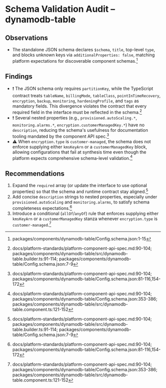 # Schema Validation Audit – dynamodb-table

## Observations
- The standalone JSON schema declares `$schema`, `title`, top-level `type`, and blocks unknown keys via `additionalProperties: false`, matching platform expectations for discoverable component schemas.[^schema-meta]

## Findings
- ❗ The JSON schema only requires `partitionKey`, while the TypeScript contract treats `tableName`, `billingMode`, `tableClass`, `pointInTimeRecovery`, `encryption`, `backup`, `monitoring`, `hardeningProfile`, and `tags` as mandatory fields. This divergence violates the contract that every required field in the interface must be reflected in the schema.[^schema-required]
- ❗ Several nested properties (e.g., `provisioned.autoScaling.*`, `monitoring.alarms.*`, `encryption.customerManagedKey.*`) have no `description`, reducing the schema's usefulness for documentation tooling mandated by the component API spec.[^schema-descriptions]
- ⚠️ When `encryption.type` is `customer-managed`, the schema does not enforce supplying either `kmsKeyArn` or a `customerManagedKey` block, allowing configurations that fail at synthesis time even though the platform expects comprehensive schema-level validation.[^schema-kms]

## Recommendations
1. Expand the `required` array (or update the interface to use optional properties) so that the schema and runtime contract stay aligned.[^schema-required]
2. Add concise `description` strings to nested properties, especially under `provisioned.autoScaling` and `monitoring.alarms`, to satisfy schema completeness expectations.[^schema-descriptions]
3. Introduce a conditional (`allOf`/`anyOf`) rule that enforces supplying either `kmsKeyArn` or a `customerManagedKey` stanza whenever `encryption.type` is `customer-managed`.[^schema-kms]

[^schema-meta]: packages/components/dynamodb-table/Config.schema.json:1-15
[^schema-required]: docs/platform-standards/platform-component-api-spec.md:90-104; packages/components/dynamodb-table/src/dynamodb-table.builder.ts:91-114; packages/components/dynamodb-table/Config.schema.json:7-9
[^schema-descriptions]: docs/platform-standards/platform-component-api-spec.md:90-104; packages/components/dynamodb-table/Config.schema.json:81-116,154-172
[^schema-kms]: docs/platform-standards/platform-component-api-spec.md:90-104; packages/components/dynamodb-table/Config.schema.json:353-386; packages/components/dynamodb-table/src/dynamodb-table.component.ts:121-152
